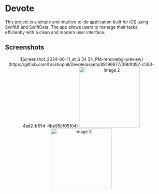 # Devote

This project is a simple and intuitive to-do application built for iOS using SwiftUI and SwiftData. The app allows users to manage their tasks efficiently with a clean and modern user interface.


## Screenshots

<p align="center">
  ![Screenshot_2024-06-11_at_6 54 54_PM-removebg-preview](https://github.com/hrsshopnil/Devote/assets/89196977/39b1fd97-c593-4ad2-b554-4be95cf05104)
  <img src="![Screenshot_2024-06-12_at_7 21 38_PM-removebg-preview](https://github.com/hrsshopnil/Devote/assets/89196977/ace0b4cb-4add-4355-bf3b-a50cf68ebbc5)" alt="Image 2" width="200"/>
  <img src="![Screenshot_2024-06-12_at_7 31 44_PM-removebg-preview](https://github.com/hrsshopnil/Devote/assets/89196977/7f4fb7ff-37c1-4503-81a8-4292c16a6976)" alt="Image 3" width="200"/>
</p>
